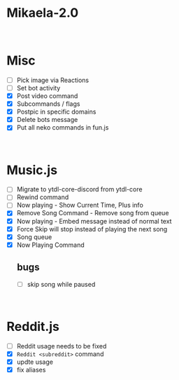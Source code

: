 # Mikaela-2.0

<br>

# Misc
- [ ] Pick image via Reactions
- [ ] Set bot activity
- [x] Post video command
- [x] Subcommands / flags
- [x] Postpic in specific domains
- [x] Delete bots message
- [x] Put all neko commands in fun.js

<br>

# Music.js
  
- [ ] Migrate to ytdl-core-discord from ytdl-core
- [ ] Rewind command
- [ ] Now playing - Show Current Time, Plus info
- [x] Remove Song Command - Remove song from queue
- [x] Now playing - Embed message instead of normal text
- [x] Force Skip will stop instead of playing the next song
- [x] Song queue
- [x] Now Playing Command
    <br>
    ## bugs
  - [ ] skip song while paused


<br>

# Reddit.js
- [ ] Reddit usage needs to be fixed
- [x] `Reddit <subreddit>` command
- [x] updte usage
- [x] fix aliases
